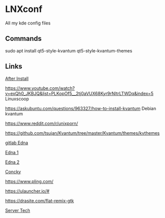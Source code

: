# LNXconf
All my kde config files

## Commands

sudo apt install qt5-style-kvantum qt5-style-kvantum-themes

## Links

[After Install](https://www.quora.com/Is-there-any-performance-disadvantage-if-installing-multiple-desktop-environments-in-Debian-via-the-Net-Install-method)

https://www.youtube.com/watch?v=exQh0_JKBJQ&list=PLKopOf5__2tj0aVUX68Kyr9rNltrLTWDq&index=5        Linuxscoop

https://askubuntu.com/questions/963327/how-to-install-kvantum                 Debian kvantum

https://www.reddit.com/r/unixporn/

https://github.com/tsujan/Kvantum/tree/master/Kvantum/themes/kvthemes

[gitlab Edna](https://gitlab.com/jomada/edna/-/tree/main?ref_type=heads)

[Edna 1](https://www.pling.com/p/1367055/)

[Edna 2](https://www.pling.com/p/1417204/)  

[Concky](https://www.youtube.com/watch?v=s5csaCSyfoo)

https://www.pling.com/

https://ulauncher.io/#

https://drasite.com/flat-remix-gtk

[Server Tech](https://www.quora.com/How-can-a-desktop-Linux-user-benefit-from-SSH-I-am-a-beginner-and-would-like-to-know-what-tools-I-need-to-learn)
